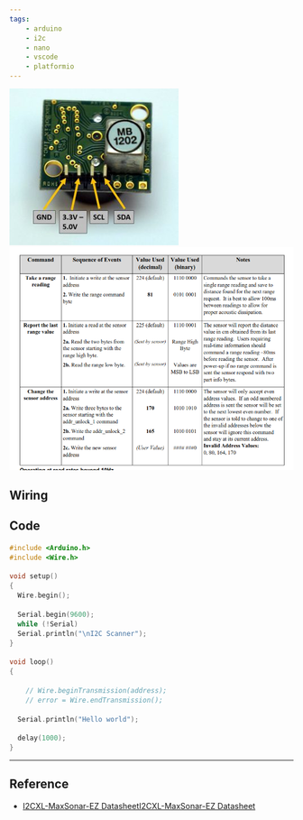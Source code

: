 ```yaml
---
tags:
    - arduino
    - i2c
    - nano
    - vscode
    - platformio
---
```



![alt text](images/mb1202_pinout.png)
![alt text](images/i2cxm-maxsonar-command.png)

## Wiring

## Code

```cpp
#include <Arduino.h>
#include <Wire.h>

void setup()
{
  Wire.begin();

  Serial.begin(9600);
  while (!Serial)
  Serial.println("\nI2C Scanner");
}

void loop()
{
  
    // Wire.beginTransmission(address);
    // error = Wire.endTransmission();

  Serial.println("Hello world");

  delay(1000);
}

```

---

## Reference 
- [I2CXL-MaxSonar-EZ DatasheetI2CXL-MaxSonar-EZ Datasheet](https://maxbotix.com/pages/i2cxl-maxsonar-ez-datasheet)